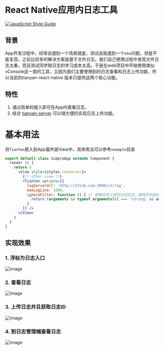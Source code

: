 # React Native应用内日志工具
[![JavaScript Style Guide](https://cdn.rawgit.com/feross/standard/master/badge.svg)](https://github.com/feross/standard)
## 背景
App开发过程中，经常会遇到一个场景就是，测试说我遇到一个xxx问题，但是不能复现，之前比较多的解决方案是基于文件日志。我们自己使用过程中发现文件日志太重，而且测试同学取日志的学习成本太高。于是在web项目中开始使用类似vConsole这一类的工具，又因为我们主要使用到的日志查看和日志上传功能，所以当前的tianyan-react-native 版本只提供这两个核心功能。 

## 特性
1. 通过简单的接入即可在App内查看日志。
2. 结合 [tianyan-server](https://github.com/UnPourTous/tianyan-server) 可以很方便的实现日志上传功能。

# 基本用法
将`TianYan`嵌入到App最外层View中，具体用法可以参考`exmaple`目录
``` jsx
export default class SimpleApp extends Component {
  render () {
    return (
      <View style={styles.container}>
        {/* other view */}
        <TianYan options={{
          logServerUrl: 'http://23lab.com:3000/v1/log',
          maxLogLine: 1000,
          ignoreFilter: function () { // 根据自定义规则过滤日志，避免手机端显示太多无用信息
            return (arguments && typeof arguments[0] === 'string' && arguments[0].indexOf('ignored log') === 0)
          }        
        }} />
      </View>
    )
  }
}
```

## 实现效果
### 1. 浮标为日志入口
![image](https://user-images.githubusercontent.com/1309744/28671050-d65857e2-730d-11e7-8ada-1eba740956ea.png)

### 2. 查看日志
![image](https://user-images.githubusercontent.com/1309744/28671072-ee5c40c4-730d-11e7-9713-68feba36d734.png)

### 3. 上传日志并且获取日志ID
![image](https://user-images.githubusercontent.com/1309744/28671081-f43b0c32-730d-11e7-9da9-08e6e8623520.png)

### 4. 到日志管理端查看日志
![image](https://user-images.githubusercontent.com/1309744/28671162-45f42158-730e-11e7-8bd7-c97a6a8b6f49.png)

